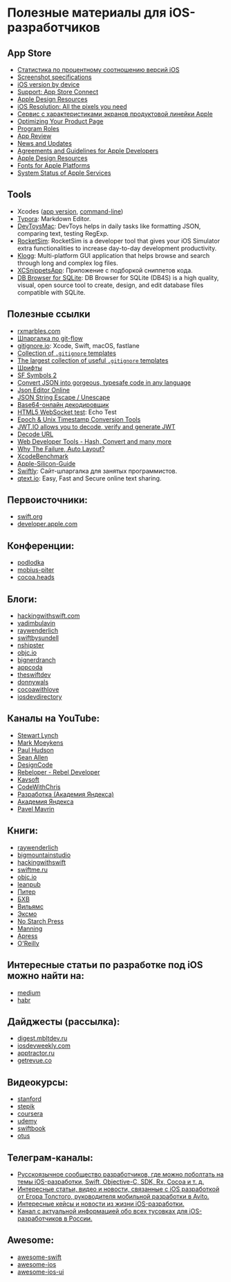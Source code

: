 # Полезные материалы для iOS-разработчиков

## App Store

* [Статистика по процентному соотношению версий iOS](https://developer.apple.com/support/app-store/)
* [Screenshot specifications](https://help.apple.com/app-store-connect/#/devd274dd925)
* [iOS version by device](https://iosref.com/ios)
* [Support: App Store Connect](https://developer.apple.com/support/app-store-connect)
* [Apple Design Resources](https://developer.apple.com/design/resources/)
* [iOS Resolution: All the pixels you need](https://ios-resolution.com/)
* [Сервис с характеристиками экранов продуктовой линейки Apple](https://www.screensizes.app/)
* [Optimizing Your Product Page](https://developer.apple.com/app-store/product-page/)
* [Program Roles](https://developer.apple.com/support/roles/)
* [App Review](https://developer.apple.com/app-store/review/)
* [News and Updates](https://developer.apple.com/news/)
* [Agreements and Guidelines for Apple Developers](https://developer.apple.com/support/terms/#apple-developer-agreement)
* [Apple Design Resources](https://developer.apple.com/design/resources/)
* [Fonts for Apple Platforms](https://developer.apple.com/fonts/)
* [System Status of Apple Services](https://www.apple.com/support/systemstatus/)

## Tools
* Xcodes ([app version](https://github.com/RobotsAndPencils/XcodesApp), [command-line](https://github.com/RobotsAndPencils/xcodes))
* [Typora](https://typora.io/): Markdown Editor.
* [DevToysMac](https://github.com/ObuchiYuki/DevToysMac): DevToys helps in daily tasks like formatting JSON, comparing text, testing RegExp.
* [RocketSim](https://apps.apple.com/nl/app/rocketsim-launch-deeplinks/id1504940162?l=en&mt=12): RocketSim is a developer tool that gives your iOS Simulator extra functionalities to increase day-to-day development productivity.
* [Klogg](https://github.com/variar/klogg): Multi-platform GUI application that helps browse and search through long and complex log files.
* [XCSnippetsApp](https://github.com/MarcoEidinger/XCSnippetsApp): Приложение с подборкой сниппетов кода.
* [DB Browser for SQLite](https://sqlitebrowser.org/): DB Browser for SQLite (DB4S) is a high quality, visual, open source tool to create, design, and edit database files compatible with SQLite.

## Полезные ссылки

* [rxmarbles.com](https://rxmarbles.com/)
* [Шпаргалка по git-flow](https://danielkummer.github.io/git-flow-cheatsheet/index.ru_RU.html)
* [gitignore.io](https://www.gitignore.io/): Xcode, Swift, macOS, fastlane
* [Collection of `.gitignore` templates](https://github.com/github/gitignore)
* [The largest collection of useful `.gitignore` templates](https://github.com/toptal/gitignore)
* [Шрифты](https://www.fonts-online.ru/)
* [SF Symbols 2](https://developer.apple.com/sf-symbols/)
* [Convert JSON into gorgeous, typesafe code in any language](https://app.quicktype.io/)
* [Json Editor Online](https://jsoneditoronline.org/)
* [JSON String Escape / Unescape](https://www.freeformatter.com/json-escape.html)
* [Base64-онлайн декодировщик](http://base64.ru/)
* [HTML5 WebSocket test](https://www.websocket.org/echo.html): Echo Test
* [Epoch & Unix Timestamp Conversion Tools](https://www.epochconverter.com/)
* [JWT.IO allows you to decode, verify and generate JWT](https://jwt.io/)
* [Decode URL](https://www.browserling.com/tools/url-decode)
* [Web Developer Tools - Hash, Convert and many more](https://www.browserling.com/tools/)
* [Why The Failure, Auto Layout?](https://www.wtfautolayout.com/)
* [XcodeBenchmark](https://github.com/devMEremenko/XcodeBenchmark)
* [Apple-Silicon-Guide](https://github.com/mikeroyal/Apple-Silicon-Guide)
* [Swiftly](https://swiftly.dev/): Сайт-шпаргалка для занятых программистов.
* [qtext.io](https://qtext.io): Easy, Fast and Secure online text sharing.

## Первоисточники:

* [swift.org](https://swift.org)
* [developer.apple.com](https://developer.apple.com)

## Конференции:

* [podlodka](https://podlodka.io/crew)
* [mobius-piter](https://mobius-piter.ru)
* [cocoa.heads](https://cocoa.heads.club)

## Блоги:

* [hackingwithswift.com](https://www.hackingwithswift.com)
* [vadimbulavin](https://www.vadimbulavin.com)
* [raywenderlich](https://www.raywenderlich.com)
* [swiftbysundell](https://www.swiftbysundell.com)
* [nshipster](https://nshipster.com)
* [objc.io](https://www.objc.io/blog)
* [bignerdranch](https://www.bignerdranch.com/resources/blog)
* [appcoda](https://www.appcoda.com)
* [theswiftdev](https://theswiftdev.com)
* [donnywals](https://www.donnywals.com/the-blog)
* [cocoawithlove](https://www.cocoawithlove.com)
* [iosdevdirectory](https://iosdevdirectory.com)

## Каналы на YouTube:

* [Stewart Lynch](https://www.youtube.com/channel/UCOWdR4sFkmolWkU2fg669Gg)
* [Mark Moeykens](https://www.youtube.com/channel/UChH6WbyYeX0INJjrK2-6WSg)
* [Paul Hudson](https://www.youtube.com/channel/UCmJi5RdDLgzvkl3Ly0DRMlQ)
* [Sean Allen](https://www.youtube.com/channel/UCbTw29mcP12YlTt1EpUaVJw)
* [DesignCode](https://www.youtube.com/channel/UCTIhfOopxukTIRkbXJ3kN-g)
* [Rebeloper - Rebel Developer](https://www.youtube.com/channel/UCK88iDIf2V6w68WvC-k7jcg)
* [Kavsoft](https://www.youtube.com/channel/UCsuV4MRk_aB291SrchUVb4w)
* [CodeWithChris](https://www.youtube.com/c/CodeWithChris)
* [Разработка (Академия Яндекса)](https://www.youtube.com/channel/UCNuItlOR3qXZBtMRwb4GoBg)
* [Академия Яндекса](https://www.youtube.com/channel/UCTUyoZMfksbNIHfWJjwr5aQ)
* [Pavel Mavrin](https://www.youtube.com/c/pavelmavrin)

## Книги:

* [raywenderlich](https://www.raywenderlich.com/ios/books)
* [bigmountainstudio](https://www.bigmountainstudio.com)
* [hackingwithswift](https://www.hackingwithswift.com/apple-books)
* [swiftme.ru](https://swiftme.ru/product-category/books)
* [objc.io](https://www.objc.io/books)
* [leanpub](https://leanpub.com/bookstore?type=book&category=swift#BookstoreTop)
* [Питер](https://www.piter.com/collection/kompyutery-i-internet)
* [БХВ](https://bhv.ru/product-category/kompyutery-i-programmy/)
* [Вильямс](http://www.williamspublishing.com/index.shtml)
* [Эксмо](https://eksmo.ru/professionalnaia-literatura/kompyuternaya-literatura/?sort=date)
* [No Starch Press](https://nostarch.com/catalog.htm)
* [Manning](https://www.manning.com/catalog/sort/sort-by-date)
* [Apress](https://www.apress.com/)
* [O'Reilly](https://www.oreilly.com/products/books-videos.html)

## Интересные статьи по разработке под iOS можно найти на:

* [medium](https://medium.com)
* [habr](https://habr.com)

## Дайджесты (рассылка):

* [digest.mbltdev.ru](https://digest.mbltdev.ru)
* [iosdevweekly.com](https://iosdevweekly.com)
* [apptractor.ru](https://apptractor.ru/rassyilka-apptractor)
* [getrevue.co](https://www.getrevue.co/profile/ossp_updates)

## Видеокурсы:

* [stanford](https://cs193p.sites.stanford.edu)
* [stepik](https://stepik.org)
* [coursera](https://www.coursera.org/browse/computer-science)
* [udemy](https://www.udemy.com/courses/development/mobile-apps)
* [swiftbook](https://swiftbook.ru)
* [otus](https://otus.ru/categories/programming)

## Телеграм-каналы:

* [Русскоязычное сообщество разработчиков, где можно поболтать на темы iOS-разработки, Swift, Objective-C, SDK, Rx, Cocoa и т. д.](https://t.me/ios_ru)
* [Интересные статьи, видео и новости, связанные с iOS разработкой от Егора Толстого, руководителя мобильной разработки в Avito.](https://t.me/iosgr)
* [Интересные кейсы и новости из жизни iOS-разработки.](https://t.me/ios_heads)
* [Канал с актуальной информацией обо всех тусовках для iOS-разработчиков в России.](https://t.me/ios_events)

## Awesome:

* [awesome-swift](https://github.com/matteocrippa/awesome-swift)
* [awesome-ios](https://github.com/vsouza/awesome-ios)
* [awesome-ios-ui](https://github.com/varabeis/awesome-ios-ui)
